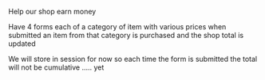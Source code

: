 Help our shop earn money

Have 4 forms each of a category of item with various prices when submitted an item from that category is purchased and the shop total is updated  

We will store in session for now so each time the form is submitted the total will not be cumulative ..... yet